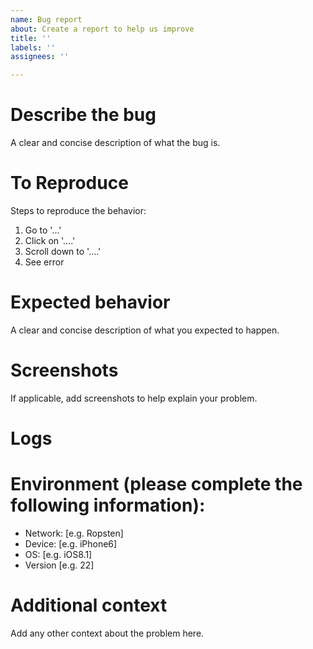 ```yaml
---
name: Bug report
about: Create a report to help us improve
title: ''
labels: ''
assignees: ''

---
```


# Describe the bug
A clear and concise description of what the bug is.

# To Reproduce
Steps to reproduce the behavior:
1. Go to '...'
2. Click on '....'
3. Scroll down to '....'
4. See error

# Expected behavior
A clear and concise description of what you expected to happen.

# Screenshots
If applicable, add screenshots to help explain your problem.

# Logs

# Environment (please complete the following information):
 - Network: [e.g. Ropsten]
 - Device: [e.g. iPhone6]
 - OS: [e.g. iOS8.1]
 - Version [e.g. 22]

# Additional context
Add any other context about the problem here.
